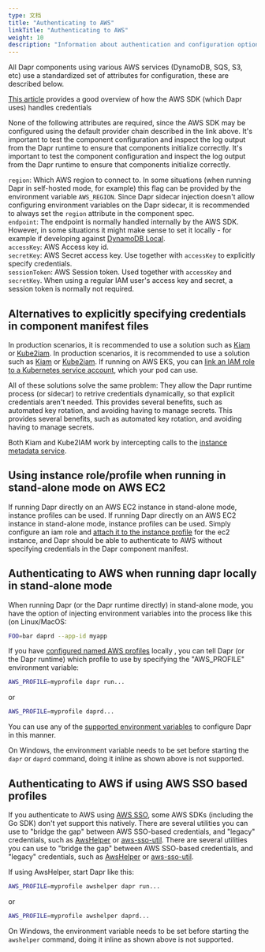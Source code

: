 ```yaml
---
type: 文档
title: "Authenticating to AWS"
linkTitle: "Authenticating to AWS"
weight: 10
description: "Information about authentication and configuration options for AWS"
---
```


All Dapr components using various AWS services (DynamoDB, SQS, S3, etc) use a standardized set of attributes for configuration, these are described below.

[This article](https://docs.aws.amazon.com/sdk-for-go/v1/developer-guide/configuring-sdk.html#specifying-credentials) provides a good overview of how the AWS SDK (which Dapr uses) handles credentials

None of the following attributes are required, since the AWS SDK may be configured using the default provider chain described in the link above. It's important to test the component configuration and inspect the log output from the Dapr runtime to ensure that components initialize correctly. It's important to test the component configuration and inspect the log output from the Dapr runtime to ensure that components initialize correctly.

`region`: Which AWS region to connect to. In some situations (when running Dapr in self-hosted mode, for example) this flag can be provided by the environment variable `AWS_REGION`. Since Dapr sidecar injection doesn't allow configuring environment variables on the Dapr sidecar, it is recommended to always set the `region` attribute in the component spec.   
`endpoint`: The endpoint is normally handled internally by the AWS SDK. However, in some situations it might make sense to set it locally - for example if developing against [DynamoDB Local](https://docs.aws.amazon.com/amazondynamodb/latest/developerguide/DynamoDBLocal.html).   
`accessKey`: AWS Access key id.   
`secretKey`: AWS Secret access key. Use together with `accessKey` to explicitly specify credentials.   
`sessionToken`: AWS Session token. Used together with `accessKey` and `secretKey`. When using a regular IAM user's access key and secret, a session token is normally not required.

## Alternatives to explicitly specifying credentials in component manifest files
In production scenarios, it is recommended to use a solution such as [Kiam](https://github.com/uswitch/kiam) or [Kube2iam](https://github.com/jtblin/kube2iam). In production scenarios, it is recommended to use a solution such as [Kiam](https://github.com/uswitch/kiam) or [Kube2iam](https://github.com/jtblin/kube2iam). If running on AWS EKS, you can [link an IAM role to a Kubernetes service account](https://docs.aws.amazon.com/eks/latest/userguide/create-service-account-iam-policy-and-role.html), which your pod can use.

All of these solutions solve the same problem: They allow the Dapr runtime process (or sidecar) to retrive credentials dynamically, so that explicit credentials aren't needed. This provides several benefits, such as automated key rotation, and avoiding having to manage secrets. This provides several benefits, such as automated key rotation, and avoiding having to manage secrets.

Both Kiam and Kube2IAM work by intercepting calls to the [instance metadata service](https://docs.aws.amazon.com/AWSEC2/latest/UserGuide/configuring-instance-metadata-service.html).

## Using instance role/profile when running in stand-alone mode on AWS EC2
If running Dapr directly on an AWS EC2 instance in stand-alone mode, instance profiles can be used. If running Dapr directly on an AWS EC2 instance in stand-alone mode, instance profiles can be used. Simply configure an iam role and [attach it to the instance profile](https://docs.aws.amazon.com/IAM/latest/UserGuide/id_roles_use_switch-role-ec2_instance-profiles.html) for the ec2 instance, and Dapr should be able to authenticate to AWS without specifying credentials in the Dapr component manifest.

## Authenticating to AWS when running dapr locally in stand-alone mode
When running Dapr (or the Dapr runtime directly) in stand-alone mode, you have the option of injecting environment variables into the process like this (on Linux/MacOS:
```bash
FOO=bar daprd --app-id myapp
```
If you have [configured named AWS profiles](https://docs.aws.amazon.com/cli/latest/userguide/cli-configure-profiles.html) locally , you can tell Dapr (or the Dapr runtime) which profile to use by specifying the "AWS_PROFILE" environment variable:

```bash
AWS_PROFILE=myprofile dapr run...
```
or
```bash
AWS_PROFILE=myprofile daprd...
```
You can use any of the [supported environment variables](https://docs.aws.amazon.com/cli/latest/userguide/cli-configure-envvars.html#envvars-list) to configure Dapr in this manner.

On Windows, the environment variable needs to be set before starting the `dapr` or `daprd` command, doing it inline as shown above is not supported.

## Authenticating to AWS if using AWS SSO based profiles
If you authenticate to AWS using [AWS SSO](https://aws.amazon.com/single-sign-on/), some AWS SDKs (including the Go SDK) don't yet support this natively. There are several utilities you can use to "bridge the gap" between AWS SSO-based credentials, and "legacy" credentials, such as [AwsHelper](https://pypi.org/project/awshelper/) or [aws-sso-util](https://github.com/benkehoe/aws-sso-util). There are several utilities you can use to "bridge the gap" between AWS SSO-based credentials, and "legacy" credentials, such as [AwsHelper](https://pypi.org/project/awshelper/) or [aws-sso-util](https://github.com/benkehoe/aws-sso-util).

If using AwsHelper, start Dapr like this:
```bash
AWS_PROFILE=myprofile awshelper dapr run...
```
or
```bash
AWS_PROFILE=myprofile awshelper daprd...
```

On Windows, the environment variable needs to be set before starting the `awshelper` command, doing it inline as shown above is not supported.

